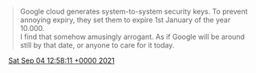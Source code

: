 > Google cloud generates system\-to\-system security keys\. To prevent annoying expiry, they set them to expire 1st January of the year 10\.000\.   
> I find that somehow amusingly arrogant\. As if Google will be around still by that date, or anyone to care for it today\.

<img src="../../media/tweet.ico" width="12" /> [Sat Sep 04 12:58:11 +0000 2021](https://twitter.com/DromerDenker/status/1434138724363874305)